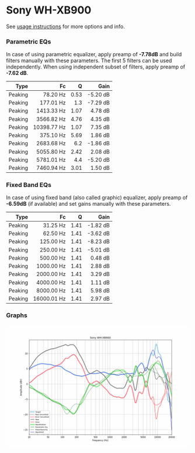 # Sony WH-XB900
See [usage instructions](https://github.com/jaakkopasanen/AutoEq#usage) for more options and info.

### Parametric EQs
In case of using parametric equalizer, apply preamp of **-7.78dB** and build filters manually
with these parameters. The first 5 filters can be used independently.
When using independent subset of filters, apply preamp of **-7.62 dB**.

| Type    | Fc          |    Q | Gain     |
|--------:|------------:|-----:|---------:|
| Peaking | 78.20 Hz    | 0.53 | -5.20 dB |
| Peaking | 177.01 Hz   | 1.3  | -7.29 dB |
| Peaking | 1413.33 Hz  | 1.07 | 4.78 dB  |
| Peaking | 3566.82 Hz  | 4.76 | 4.35 dB  |
| Peaking | 10398.77 Hz | 1.07 | 7.35 dB  |
| Peaking | 375.10 Hz   | 5.69 | 1.86 dB  |
| Peaking | 2683.68 Hz  | 6.2  | -1.86 dB |
| Peaking | 5055.80 Hz  | 2.42 | 2.08 dB  |
| Peaking | 5781.01 Hz  | 4.4  | -5.20 dB |
| Peaking | 7460.94 Hz  | 3.01 | 1.50 dB  |

### Fixed Band EQs
In case of using fixed band (also called graphic) equalizer, apply preamp of **-6.59dB**
(if available) and set gains manually with these parameters.

| Type    | Fc          |    Q | Gain     |
|--------:|------------:|-----:|---------:|
| Peaking | 31.25 Hz    | 1.41 | -1.82 dB |
| Peaking | 62.50 Hz    | 1.41 | -3.62 dB |
| Peaking | 125.00 Hz   | 1.41 | -8.23 dB |
| Peaking | 250.00 Hz   | 1.41 | -5.01 dB |
| Peaking | 500.00 Hz   | 1.41 | 0.48 dB  |
| Peaking | 1000.00 Hz  | 1.41 | 2.88 dB  |
| Peaking | 2000.00 Hz  | 1.41 | 3.29 dB  |
| Peaking | 4000.00 Hz  | 1.41 | 1.11 dB  |
| Peaking | 8000.00 Hz  | 1.41 | 5.98 dB  |
| Peaking | 16000.01 Hz | 1.41 | 2.97 dB  |

### Graphs
![](./Sony%20WH-XB900.png)